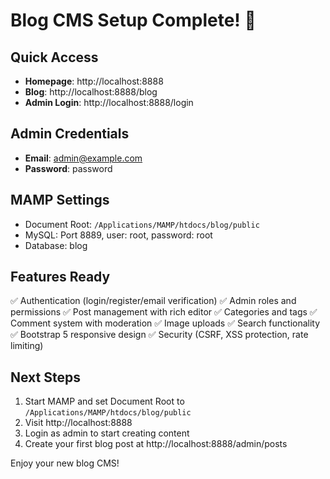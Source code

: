 # Blog CMS Setup Complete! 🎉

## Quick Access
- **Homepage**: http://localhost:8888
- **Blog**: http://localhost:8888/blog
- **Admin Login**: http://localhost:8888/login

## Admin Credentials
- **Email**: admin@example.com
- **Password**: password

## MAMP Settings
- Document Root: `/Applications/MAMP/htdocs/blog/public`
- MySQL: Port 8889, user: root, password: root
- Database: blog

## Features Ready
✅ Authentication (login/register/email verification)
✅ Admin roles and permissions
✅ Post management with rich editor
✅ Categories and tags
✅ Comment system with moderation
✅ Image uploads
✅ Search functionality
✅ Bootstrap 5 responsive design
✅ Security (CSRF, XSS protection, rate limiting)

## Next Steps
1. Start MAMP and set Document Root to `/Applications/MAMP/htdocs/blog/public`
2. Visit http://localhost:8888
3. Login as admin to start creating content
4. Create your first blog post at http://localhost:8888/admin/posts

Enjoy your new blog CMS!
